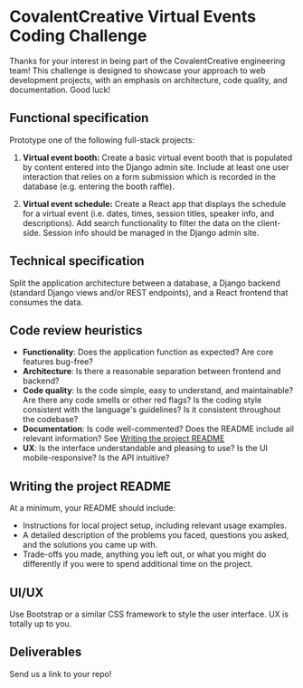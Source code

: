 
# CovalentCreative Virtual Events Coding Challenge

Thanks for your interest in being part of the CovalentCreative engineering team! This challenge is designed to showcase your approach to web development projects, with an emphasis on architecture, code quality, and documentation. Good luck!

## Functional specification

Prototype one of the following full-stack projects:

1. **Virtual event booth:** Create a basic virtual event booth that is populated by content entered into the Django admin site. Include at least one user interaction that relies on a form submission which is recorded in the database (e.g. entering the booth raffle).

2. **Virtual event schedule:** Create a React app that displays the schedule for a virtual event (i.e. dates, times, session titles, speaker info, and descriptions). Add search functionality to filter the data on the client-side. Session info should be managed in the Django admin site.

## Technical specification

Split the application architecture between a database, a Django backend (standard Django views and/or REST endpoints), and a React frontend that consumes the data.

## Code review heuristics

* **Functionality**: Does the application function as expected? Are core features bug-free?
* **Architecture**: Is there a reasonable separation between frontend and backend?
* **Code quality**: Is the code simple, easy to understand, and maintainable?  Are there any code smells or other red flags? Is the coding style consistent with the language's guidelines? Is it consistent throughout the codebase?
* **Documentation**: Is code well-commented? Does the README include all relevant information? See [Writing the project README](#writing-the-project-readme)
* **UX**: Is the interface understandable and pleasing to use? Is the UI mobile-responsive? Is the API intuitive?

## Writing the project README

At a minimum, your README should include:

* Instructions for local project setup, including relevant usage examples.
* A detailed description of the problems you faced, questions you asked, and the solutions you came up with.
* Trade-offs you made, anything you left out, or what you might do differently if you were to spend additional time on the project.

## UI/UX

Use Bootstrap or a similar CSS framework to style the user interface. UX is totally up to you.

## Deliverables

Send us a link to your repo!

